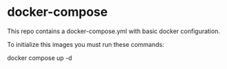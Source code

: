 # docker-compose
This repo contains a docker-compose.yml with basic docker configuration.

To initialize this images you must run these commands:

docker compose up -d

